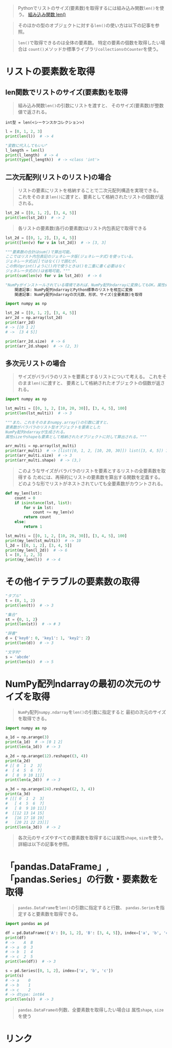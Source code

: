 > Pythonでリストのサイズ(要素数)を取得するには組み込み関数`len()`を使う。
    [組み込み関数 len()](https://docs.python.org/ja/3/library/functions.html#len)

> そのほかの型のオブジェクトに対する`len()`の使い方は以下の記事を参照。
    [](https://note.nkmk.me/python-len-usage/)

> `len()`で取得できるのは全体の要素数。
  特定の要素の個数を取得したい場合は
  `count()`メソッドか標準ライブラリ`collectionsのCounter`を使う。
    [](8.%20各要素の出現個数をカウント.md)

# リストの要素数を取得

## len関数でリストのサイズ(要素数)を取得

> 組み込み関数`len()`の引数にリストを渡すと、
  そのサイズ(要素数)が整数値で返される。

`int型 = len(<シーケンスかコレクション>)`

```python
l = [0, 1, 2, 3]
print(len(l))  # -> 4

"変数に代入してもいい"
l_length = len(l)
print(l_length)  # -> 4
print(type(l_length))  # -> <class 'int'>
```

## 二次元配列(リストのリスト)の場合

> リストの要素にリストを格納することで二次元配列構造を実現できる。
  これをそのまま`len()`に渡すと、要素として格納されたリストの個数が返される。

```python
lst_2d = [[0, 1, 2], [3, 4, 5]]
print(len(lst_2d))  # -> 2
```

> 各リストの要素数(各行の要素数)はリスト内包表記で取得できる
    [](../../5.%20特殊構文/内包表記.md)

```python
lst_2d = [[0, 1, 2], [3, 4, 5]]
print([len(v) for v in lst_2d])  # -> [3, 3]

"""要素数の合計はsum()で算出可能。
ここではリスト内包表記のジェネレータ版(ジェネレータ式)を使っている。
ジェネレータ式は[]ではなく()で囲むが、
この例のprint()ように()内で使うときは()を二重に書く必要はなく
ジェネレータ式の()は省略可能。"""
print(sum(len(v) for v in lst_2d))  # -> 6

"NumPyがインストールされている環境であれば、NumPy配列ndarrayに変換してもOK。属性sizeで全要素数、属性shapeで形状(行数、列数)が取得可能。"
    関連記事: NumPy配列ndarrayとPython標準のリストを相互に変換
    関連記事: NumPy配列ndarrayの次元数、形状、サイズ(全要素数)を取得

import numpy as np

lst_2d = [[0, 1, 2], [3, 4, 5]]
arr_2d = np.array(lst_2d)
print(arr_2d)
# -> [[0 1 2]
# ->  [3 4 5]]

print(arr_2d.size)  # -> 6
print(arr_2d.shape)  # -> (2, 3)
```

## 多次元リストの場合

> サイズがバラバラのリストを要素とするリストについて考える。
> これをそのまま`len()`に渡すと、
  要素として格納されたオブジェクトの個数が返される。

```python
import numpy as np

lst_multi = [[0, 1, 2, [10, 20, 30]], [3, 4, 5], 100]
print(len(lst_multi))  # -> 3

"""また、これをそのままnumpy.array()の引数に渡すと、
要素数がバラバラのリスト型オブジェクトを要素とした
NumPy配列ndarrayが生成される。
属性sizeやshapeも要素として格納されたオブジェクトに対して算出される。"""

arr_multi = np.array(lst_multi)
print(arr_multi)  # -> [list([0, 1, 2, [10, 20, 30]]) list([3, 4, 5]) 100]
print(arr_multi.size)  # -> 3
print(arr_multi.shape)  # -> (3,)
```

> このようなサイズがバラバラのリストを要素とするリストの全要素数を取得する
  ためには、再帰的にリストの要素数を算出する関数を定義する。
> どのような形でリストがネストされていても全要素数がカウントされる。

```python
def my_len(lst):
    count = 0
    if isinstance(lst, list):
        for v in lst:
            count += my_len(v)
        return count
    else:
        return 1

lst_multi = [[0, 1, 2, [10, 20, 30]], [3, 4, 5], 100]
print(my_len(lst_multi))  # -> 10
l_2d = [[0, 1, 2], [3, 4, 5]]
print(my_len(l_2d))  # -> 6
l = [0, 1, 2, 3]
print(my_len(l))  # -> 4
```

# その他イテラブルの要素数の取得

```python
"タプル"
t = (0, 1, 2)
print(len(t))  # -> 3

"集合"
st = {0, 1, 2}
print(len(st))  # -> # 3

"辞書"
d = {'key0': 0, 'key1': 1, 'key2': 2}
print(len(d))  # -> 3

"文字列"
s = 'abcde'
print(len(s))  # -> 5
```

# NumPy配列ndarrayの最初の次元のサイズを取得

> `NumPy`配列`numpy.ndarray`を`len()`の引数に指定すると
  最初の次元のサイズを取得できる。

```python
import numpy as np

a_1d = np.arange(3)
print(a_1d)  # -> [0 1 2]
print(len(a_1d))  # -> 3

a_2d = np.arange(12).reshape((3, 4))
print(a_2d)
# [[ 0  1  2  3]
#  [ 4  5  6  7]
#  [ 8  9 10 11]]
print(len(a_2d))  # -> 3

a_3d = np.arange(24).reshape((2, 3, 4))
print(a_3d)
# [[[ 0  1  2  3]
#   [ 4  5  6  7]
#   [ 8  9 10 11]]
#  [[12 13 14 15]
#   [16 17 18 19]
#   [20 21 22 23]]]
print(len(a_3d))  # -> 2
```

> 各次元のサイズやすべての要素数を取得するには属性`shape`, `size`を使う。
  詳細は以下の記事を参照。
    [](https://note.nkmk.me/python-numpy-ndarray-ndim-shape-size/)

# 「pandas.DataFrame」, 「pandas.Series」の行数・要素数を取得

> `pandas.DataFrame`を`len()`の引数に指定すると行数、
  `pandas.Series`を指定すると要素数を取得できる。

```python
import pandas as pd

df = pd.DataFrame({'A': [0, 1, 2], 'B': [3, 4, 5]}, index=['a', 'b', 'c'])
print(df)
# ->    A  B
# -> a  0  3
# -> b  1  4
# -> c  2  5
print(len(df))  # -> 3

s = pd.Series([0, 1, 2], index=['a', 'b', 'c'])
print(s)
# -> a    0
# -> b    1
# -> c    2
# -> dtype: int64
print(len(s))  # -> 3
```

> `pandas.DataFrameの`列数、全要素数を取得したい場合は
  属性`shape`, `size`を使う
    [](https://note.nkmk.me/python-pandas-len-shape-size/)

# リンク

[](https://note.nkmk.me/python-list-len/)
[](https://note.nkmk.me/python-len-usage/)

